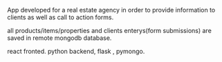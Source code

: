 App developed for a real estate agency in order to provide information to clients as well as call to action forms.

all products/items/properties and clients enterys(form submissions) are saved in remote mongodb database.

react fronted.
python backend, flask , pymongo.

